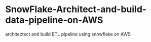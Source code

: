 # SnowFlake-Architect-and-build-data-pipeline-on-AWS
architectect and build ETL pipeline using snowflake on AWS
